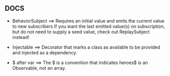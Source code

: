 ## DOCS

- BehaviorSubject ==> Requires an initial value and emits the current value to new subscribers
  If you want the last emitted value(s) on subscription, but do not need to supply a seed value, check out ReplaySubject instead!


- Injectable ==> Decorator that marks a class as available to be provided and injected as a dependency.

- $ after var ==> The $ is a convention that indicates heroes$ is an Observable, not an array.